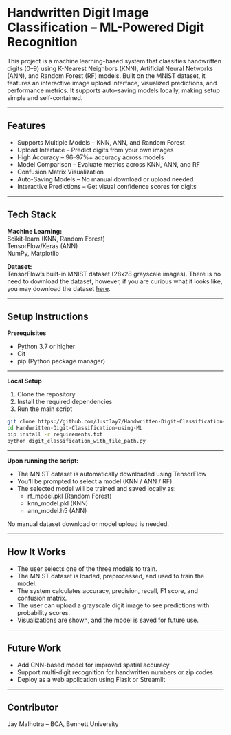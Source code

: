 # Handwritten Digit Image Classification – ML-Powered Digit Recognition

This project is a machine learning-based system that classifies handwritten digits (0–9) using K-Nearest Neighbors (KNN), Artificial Neural Networks (ANN), and Random Forest (RF) models. Built on the MNIST dataset, it features an interactive image upload interface, visualized predictions, and performance metrics. It supports auto-saving models locally, making setup simple and self-contained.

---

## Features

- Supports Multiple Models – KNN, ANN, and Random Forest  
- Upload Interface – Predict digits from your own images  
- High Accuracy – 96–97%+ accuracy across models  
- Model Comparison – Evaluate metrics across KNN, ANN, and RF  
- Confusion Matrix Visualization  
- Auto-Saving Models – No manual download or upload needed  
- Interactive Predictions – Get visual confidence scores for digits

---

## Tech Stack

**Machine Learning:**  
Scikit-learn (KNN, Random Forest)  
TensorFlow/Keras (ANN)  
NumPy, Matplotlib  

**Dataset:**  
TensorFlow’s built-in MNIST dataset (28x28 grayscale images). There is no need to download the dataset, however, if you are curious what it looks like, you may download the dataset [here](https://www.kaggle.com/datasets/oddrationale/mnist-in-csv).

---

## Setup Instructions

**Prerequisites**  
- Python 3.7 or higher  
- Git  
- pip (Python package manager)  

---

**Local Setup**

1. Clone the repository  
2. Install the required dependencies  
3. Run the main script

```bash
git clone https://github.com/JustJay7/Handwritten-Digit-Classification-using-ML.git
cd Handwritten-Digit-Classification-using-ML
pip install -r requirements.txt
python digit_classification_with_file_path.py
```

---

**Upon running the script:**

- The MNIST dataset is automatically downloaded using TensorFlow
- You’ll be prompted to select a model (KNN / ANN / RF)
- The selected model will be trained and saved locally as:
  - rf_model.pkl (Random Forest)
  - knn_model.pkl (KNN)
  - ann_model.h5 (ANN)

No manual dataset download or model upload is needed.

---

## How It Works

- The user selects one of the three models to train.  
- The MNIST dataset is loaded, preprocessed, and used to train the model.  
- The system calculates accuracy, precision, recall, F1 score, and confusion matrix.  
- The user can upload a grayscale digit image to see predictions with probability scores.  
- Visualizations are shown, and the model is saved for future use.

---

## Future Work

- Add CNN-based model for improved spatial accuracy  
- Support multi-digit recognition for handwritten numbers or zip codes  
- Deploy as a web application using Flask or Streamlit  

---

## Contributor

Jay Malhotra – BCA, Bennett University
